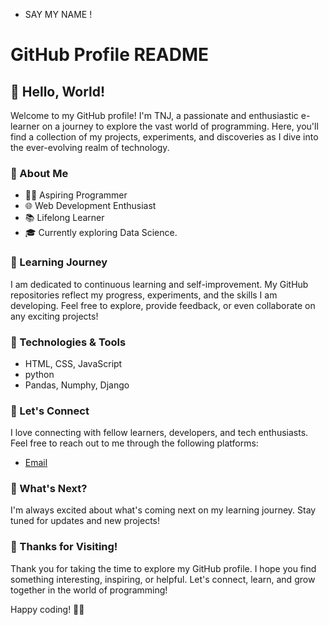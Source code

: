 - SAY MY NAME !

# GitHub Profile README

## 👋 Hello, World!

Welcome to my GitHub profile! I'm TNJ, a passionate and enthusiastic e-learner on a journey to explore the vast world of programming. Here, you'll find a collection of my projects, experiments, and discoveries as I dive into the ever-evolving realm of technology.

### 🚀 About Me

- 👩‍💻 Aspiring Programmer
- 🌐 Web Development Enthusiast
- 📚 Lifelong Learner
- 🎓 Currently exploring Data Science.

### 🌱 Learning Journey

I am dedicated to continuous learning and self-improvement. My GitHub repositories reflect my progress, experiments, and the skills I am developing. Feel free to explore, provide feedback, or even collaborate on any exciting projects!

### 🔧 Technologies & Tools

- HTML, CSS, JavaScript
- python
- Pandas, Numphy, Django

### 🤝 Let's Connect

I love connecting with fellow learners, developers, and tech enthusiasts. Feel free to reach out to me through the following platforms:

- [Email](piratekingmonkeydluffy006@gmail.com)

### 🌟 What's Next?

I'm always excited about what's coming next on my learning journey. Stay tuned for updates and new projects!

### 🙏 Thanks for Visiting!

Thank you for taking the time to explore my GitHub profile. I hope you find something interesting, inspiring, or helpful. Let's connect, learn, and grow together in the world of programming!

Happy coding! 🚀✨
